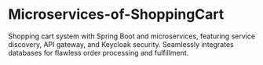 # Microservices-of-ShoppingCart

Shopping cart system with Spring Boot and microservices, featuring service discovery, API gateway, and Keycloak security. Seamlessly integrates databases for flawless order processing and fulfillment.
